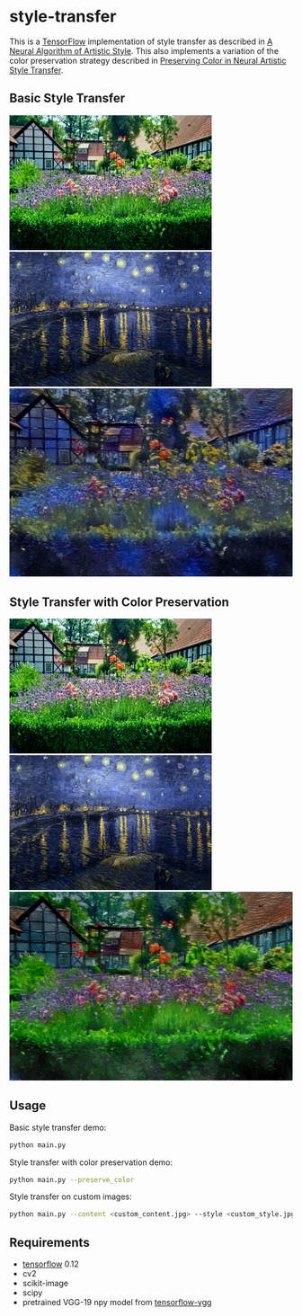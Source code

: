 style-transfer
==============

This is a [TensorFlow](https://github.com/tensorflow/tensorflow) implementation of style transfer as described in [A Neural Algorithm of Artistic Style](https://arxiv.org/pdf/1508.06576.pdf). This also implements a variation of the color preservation strategy described in [Preserving Color in Neural Artistic Style Transfer](https://arxiv.org/pdf/1606.05897.pdf).

Basic Style Transfer
--------------

<img src="examples/content_fullres.jpg" height="240px"> <img src="examples/style_fullres.jpg" height="240px">
<img src="examples/output_fullres.jpg" width="724px">

Style Transfer with Color Preservation
--------------------------------------

<img src="examples/content_fullres.jpg" height="240px"> <img src="examples/style_fullres.jpg" height="240px">
<img src="examples/output_color_fullres.jpg" width="724px">

Usage
-----

Basic style transfer demo:

```bash
python main.py
```

Style transfer with color preservation demo:

```bash
python main.py --preserve_color
```

Style transfer on custom images:

```bash
python main.py --content <custom_content.jpg> --style <custom_style.jpg> --output <output_dir>
```

Requirements
------------

* [tensorflow](https://github.com/tensorflow/tensorflow/tree/r0.12) 0.12
* cv2
* scikit-image
* scipy
* pretrained VGG-19 npy model from [tensorflow-vgg](https://github.com/machrisaa/tensorflow-vgg)
